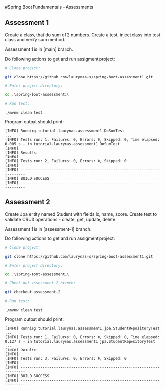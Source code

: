 #Spring Boot Fundamentals - Assessments

## Assessment 1
Create a class, that do sum of 2 numbers. Create a test, inject class into test class and verify sum method.

Assessment 1 is in [main] branch.

Do following actions to get and run assigment project:
```bash
# Clone project:

git clone https://github.com/laurynas-s/spring-boot-assessment1.git

# Enter project directory:

cd .\spring-boot-assessment1\

# Run test:

./mvnw clean test
```

Program output should print:
```text
[INFO] Running tutorial.laurynas.assessment1.DoSumTest
...
[INFO] Tests run: 1, Failures: 0, Errors: 0, Skipped: 0, Time elapsed: 0.005 s - in tutorial.laurynas.assessment1.DoSumTest
[INFO]
[INFO] Results:
[INFO]
[INFO] Tests run: 2, Failures: 0, Errors: 0, Skipped: 0
[INFO]
[INFO] ------------------------------------------------------------------------
[INFO] BUILD SUCCESS
[INFO] ------------------------------------------------------------------------
```

## Assessment 2

Create Jpa entity named Student with fields id, name, score. Create test to validate CRUD operations - create, get, update, delete.

Assessment 1 is in [assessment-1] branch.

Do following actions to get and run assigment project:
```bash
# Clone project:

git clone https://github.com/laurynas-s/spring-boot-assessment1.git

# Enter project directory:

cd .\spring-boot-assessment1\

# Check out assessment-2 branch:

git checkout assessment-2

# Run test:

./mvnw clean test
```

Program output should print:
```text
[INFO] Running tutorial.laurynas.assessment1.jpa.StudentRepositoryTest
...
[INFO] Tests run: 1, Failures: 0, Errors: 0, Skipped: 0, Time elapsed: 0.127 s - in tutorial.laurynas.assessment1.jpa.StudentRepositoryTest
...
[INFO] Results:
[INFO]
[INFO] Tests run: 3, Failures: 0, Errors: 0, Skipped: 0
[INFO]
[INFO] ------------------------------------------------------------------------
[INFO] BUILD SUCCESS
[INFO] ------------------------------------------------------------------------
```
